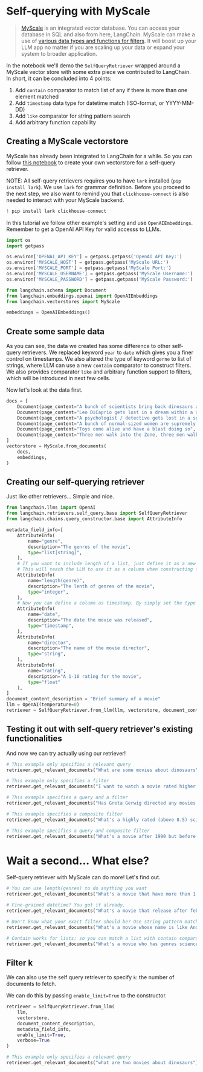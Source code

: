 # Self-querying with MyScale

>[MyScale](https://docs.myscale.com/en/) is an integrated vector database. You can access your database in SQL and also from here, LangChain. MyScale can make a use of [various data types and functions for filters](https://blog.myscale.com/2023/06/06/why-integrated-database-solution-can-boost-your-llm-apps/#filter-on-anything-without-constraints). It will boost up your LLM app no matter if you are scaling up your data or expand your system to broader application.

In the notebook we'll demo the `SelfQueryRetriever` wrapped around a MyScale vector store with some extra piece we contributed to LangChain. In short, it can be concluded into 4 points:
1. Add `contain` comparator to match list of any if there is more than one element matched
2. Add `timestamp` data type for datetime match (ISO-format, or YYYY-MM-DD)
3. Add `like` comparator for string pattern search
4. Add arbitrary function capability

## Creating a MyScale vectorstore
MyScale has already been integrated to LangChain for a while. So you can follow [this notebook](../../vectorstores/examples/myscale.ipynb) to create your own vectorstore for a self-query retriever.

NOTE: All self-query retrievers requires you to have `lark` installed (`pip install lark`). We use `lark` for grammar definition. Before you proceed to the next step, we also want to remind you that `clickhouse-connect` is also needed to interact with your MyScale backend.


```python
! pip install lark clickhouse-connect
```

In this tutorial we follow other example's setting and use `OpenAIEmbeddings`. Remember to get a OpenAI API Key for valid accesss to LLMs.


```python
import os
import getpass

os.environ['OPENAI_API_KEY'] = getpass.getpass('OpenAI API Key:')
os.environ['MYSCALE_HOST'] = getpass.getpass('MyScale URL:')
os.environ['MYSCALE_PORT'] = getpass.getpass('MyScale Port:')
os.environ['MYSCALE_USERNAME'] = getpass.getpass('MyScale Username:')
os.environ['MYSCALE_PASSWORD'] = getpass.getpass('MyScale Password:')
```


```python
from langchain.schema import Document
from langchain.embeddings.openai import OpenAIEmbeddings
from langchain.vectorstores import MyScale

embeddings = OpenAIEmbeddings()
```

## Create some sample data
As you can see, the data we created has some difference to other self-query retrievers. We replaced keyword `year` to `date` which gives you a finer control on timestamps. We also altered the type of keyword `gerne` to list of strings, where LLM can use a new `contain` comparator to construct filters. We also provides comparator `like` and arbitrary function support to filters, which will be introduced in next few cells.

Now let's look at the data first.


```python
docs = [
    Document(page_content="A bunch of scientists bring back dinosaurs and mayhem breaks loose", metadata={"date": "1993-07-02", "rating": 7.7, "genre": ["science fiction"]}),
    Document(page_content="Leo DiCaprio gets lost in a dream within a dream within a dream within a ...", metadata={"date": "2010-12-30", "director": "Christopher Nolan", "rating": 8.2}),
    Document(page_content="A psychologist / detective gets lost in a series of dreams within dreams within dreams and Inception reused the idea", metadata={"date": "2006-04-23", "director": "Satoshi Kon", "rating": 8.6}),
    Document(page_content="A bunch of normal-sized women are supremely wholesome and some men pine after them", metadata={"date": "2019-08-22", "director": "Greta Gerwig", "rating": 8.3}),
    Document(page_content="Toys come alive and have a blast doing so", metadata={"date": "1995-02-11", "genre": ["animated"]}),
    Document(page_content="Three men walk into the Zone, three men walk out of the Zone", metadata={"date": "1979-09-10", "rating": 9.9, "director": "Andrei Tarkovsky", "genre": ["science fiction", "adventure"], "rating": 9.9})
]
vectorstore = MyScale.from_documents(
    docs, 
    embeddings, 
)
```

## Creating our self-querying retriever
Just like other retrievers... Simple and nice.


```python
from langchain.llms import OpenAI
from langchain.retrievers.self_query.base import SelfQueryRetriever
from langchain.chains.query_constructor.base import AttributeInfo

metadata_field_info=[
    AttributeInfo(
        name="genre",
        description="The genres of the movie", 
        type="list[string]", 
    ),
    # If you want to include length of a list, just define it as a new column
    # This will teach the LLM to use it as a column when constructing filter.
    AttributeInfo(
        name="length(genre)",
        description="The lenth of genres of the movie", 
        type="integer", 
    ),
    # Now you can define a column as timestamp. By simply set the type to timestamp.
    AttributeInfo(
        name="date",
        description="The date the movie was released", 
        type="timestamp", 
    ),
    AttributeInfo(
        name="director",
        description="The name of the movie director", 
        type="string", 
    ),
    AttributeInfo(
        name="rating",
        description="A 1-10 rating for the movie",
        type="float"
    ),
]
document_content_description = "Brief summary of a movie"
llm = OpenAI(temperature=0)
retriever = SelfQueryRetriever.from_llm(llm, vectorstore, document_content_description, metadata_field_info, verbose=True)
```

## Testing it out with self-query retriever's existing functionalities
And now we can try actually using our retriever!


```python
# This example only specifies a relevant query
retriever.get_relevant_documents("What are some movies about dinosaurs")
```


```python
# This example only specifies a filter
retriever.get_relevant_documents("I want to watch a movie rated higher than 8.5")
```


```python
# This example specifies a query and a filter
retriever.get_relevant_documents("Has Greta Gerwig directed any movies about women")
```


```python
# This example specifies a composite filter
retriever.get_relevant_documents("What's a highly rated (above 8.5) science fiction film?")
```


```python
# This example specifies a query and composite filter
retriever.get_relevant_documents("What's a movie after 1990 but before 2005 that's all about toys, and preferably is animated")
```

# Wait a second... What else?

Self-query retriever with MyScale can do more! Let's find out.


```python
# You can use length(genres) to do anything you want
retriever.get_relevant_documents("What's a movie that have more than 1 genres?")
```


```python
# Fine-grained datetime? You got it already.
retriever.get_relevant_documents("What's a movie that release after feb 1995?")
```


```python
# Don't know what your exact filter should be? Use string pattern match!
retriever.get_relevant_documents("What's a movie whose name is like Andrei?")
```


```python
# Contain works for lists: so you can match a list with contain comparator!
retriever.get_relevant_documents("What's a movie who has genres science fiction and adventure?")
```

## Filter k

We can also use the self query retriever to specify `k`: the number of documents to fetch.

We can do this by passing `enable_limit=True` to the constructor.


```python
retriever = SelfQueryRetriever.from_llm(
    llm, 
    vectorstore, 
    document_content_description, 
    metadata_field_info, 
    enable_limit=True,
    verbose=True
)
```


```python
# This example only specifies a relevant query
retriever.get_relevant_documents("what are two movies about dinosaurs")
```
